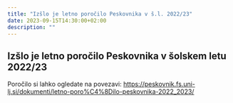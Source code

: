 ```yaml
---
title: "Izšlo je letno poročilo Peskovnika v š.l. 2022/23"
date: 2023-09-15T14:30:00+02:00
description: ""
---
```


## Izšlo je letno poročilo Peskovnika v šolskem letu 2022/23

Poročilo si lahko ogledate na povezavi: https://peskovnik.fs.uni-lj.si/dokumenti/letno-poro%C4%8Dilo-peskovnika-2022_2023/
